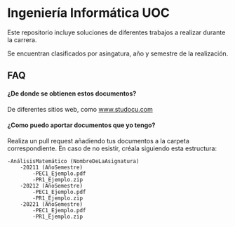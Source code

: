 
# Ingeniería Informática UOC

Este repositorio incluye soluciones de diferentes trabajos a realizar durante la carrera. 

Se encuentran clasificados por asingatura, año y semestre de la realización.

## FAQ

#### ¿De donde se obtienen estos documentos?

De diferentes sitios web, como www.studocu.com

#### ¿Como puedo aportar documentos que yo tengo?

Realiza un pull request añadiendo tus documentos a la carpeta correspondiente. En caso de no esistir, créala siguiendo esta estructura:

    -AnálisisMatemático (NombreDeLaAsignatura)
        -20211 (AñoSemestre)
            -PEC1_Ejemplo.pdf
            -PR1_Ejemplo.zip
        -20212 (AñoSemestre)
            -PEC1_Ejemplo.pdf
            -PR1_Ejemplo.zip
        -20221 (AñoSemestre)
            -PEC1_Ejemplo.pdf
            -PR1_Ejemplo.zip

